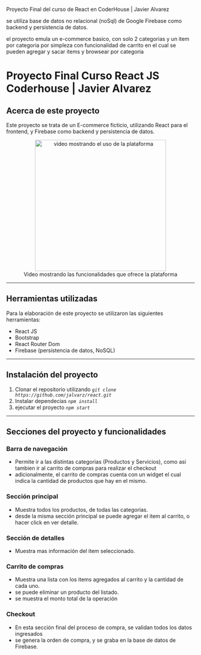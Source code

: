 
Proyecto Final del curso de React en CoderHouse | Javier Alvarez

se utiliza base de datos no relacional (noSql) de Google Firebase como backend y persistencia de datos.

el proyecto emula un e-commerce basico, con solo 2 categorias y un item por categoria por simpleza con funcionalidad de carrito en el cual se pueden agregar y sacar items y browsear por categoria




# Proyecto Final Curso React JS Coderhouse | Javier Alvarez

## Acerca de este proyecto

Este proyecto se trata de un E-commerce ficticio, utilizando React para el frontend, y Firebase como backend y persistencia de datos.<br>

<figure style="text-align: center">
   <img 
    alt="video mostrando el uso de la plataforma"
    with="350" 
    height="350" 
    src="https://github.com/jalvarz/react/blob/main/ecommerce/video.wmv" 
  />
  <figcaption>Video mostrando las funcionalidades que ofrece la plataforma</figcaption>
</figure>

<hr>

## Herramientas utilizadas

Para la elaboración de este proyecto se utilizaron las siguientes herramientas:

- React JS 
- Bootstrap 
- React Router Dom 
- Firebase (persistencia de datos, NoSQL)

<hr>

## Instalación del proyecto

1. Clonar el repositorio utilizando _`git clone https://github.com/jalvarz/react.git`_
2. Instalar dependecias _`npm install`_
3. ejecutar el proyecto _`npm start`_



<hr>

## Secciones del proyecto y funcionalidades

### Barra de navegación

- Permite ir a las distintas categorias (Productos y Servicios), como asi tambien ir al carrito de compras para realizar el checkout
- adicionalmente, el carrito de compras cuenta con un widget el cual indica la cantidad de productos que hay en el mismo.

### Sección principal

- Muestra todos los productos, de todas las categorias.
- desde la misma sección principal se puede agregar el item al carrito, o hacer click en ver detalle.

### Sección de detalles

- Muestra mas información del item seleccionado.


### Carrito de compras

- Muestra una lista con los items agregados al carrito y la cantidad de cada uno.
- se puede eliminar un producto del listado.
- se muestra el monto total de la operación

### Checkout

- En esta sección final del proceso de compra, se validan todos los datos ingresados
- se genera la orden de compra, y se graba en la base de datos de Firebase.
